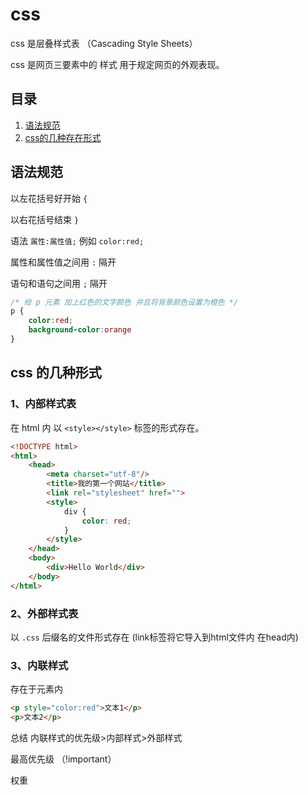 
# css

css 是层叠样式表 （Cascading Style Sheets）

css 是网页三要素中的 样式 用于规定网页的外观表现。

## 目录

1. [语法规范](#语法规范)
1. [css的几种存在形式](#css-的几种形式)

## 语法规范

以左花括号好开始 `{`

以右花括号结束 `}`

语法 `属性:属性值;` 例如  `color:red;`

属性和属性值之间用 `:` 隔开

语句和语句之间用 `;` 隔开

```css
/* 给 p 元素 加上红色的文字颜色 并且将背景颜色设置为橙色 */
p {
    color:red;
    background-color:orange
}
```

## css 的几种形式

### 1、内部样式表

在 html 内 以 `<style></style>` 标签的形式存在。

```html
<!DOCTYPE html>
<html>
    <head>
        <meta charset="utf-8"/>
        <title>我的第一个网站</title>
        <link rel="stylesheet" href="">
        <style>
            div {
                color: red;
            }
        </style>
    </head>
    <body>
        <div>Hello World</div>
    </body>
</html>
```

### 2、外部样式表

以 `.css` 后缀名的文件形式存在 (link标签将它导入到html文件内 在head内)

### 3、内联样式

存在于元素内

```html
<p style="color:red">文本1</p>
<p>文本2</p>
```

总结 内联样式的优先级>内部样式>外部样式

最高优先级 （!important）

权重